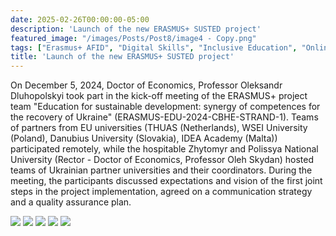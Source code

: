 ```yaml
---
date: 2025-02-26T00:00:00-05:00
description: 'Launch of the new ERASMUS+ SUSTED project'
featured_image: "/images/Posts/Post8/image4 - Copy.png"
tags: ["Erasmus+ AFID", "Digital Skills", "Inclusive Education", "Online Learning", "Teacher Training", "MS Teams", "Civic Synergy", "International Collaboration", "Ukrainian HEIs"]
title: 'Launch of the new ERASMUS+ SUSTED project'
---
```


On December 5, 2024, Doctor of Economics, Professor Oleksandr Dluhopolskyi took part in the kick-off meeting of the ERASMUS+ project team "Education for sustainable development: synergy of competences for the recovery of Ukraine" (ERASMUS-EDU-2024-CBHE-STRAND-1). 
Teams of partners from EU universities (THUAS (Netherlands), WSEI University (Poland), Danubius University (Slovakia), IDEA Academy (Malta)) participated remotely, while the hospitable Zhytomyr and Polissya National University (Rector - Doctor of Economics, Professor Oleh Skydan) hosted teams of Ukrainian partner universities and their coordinators. During the meeting, the participants discussed expectations and vision of the first joint steps in the project implementation, agreed on a communication strategy and a quality assurance plan.
<br/>


<img src="/images/Posts/Post8/image1.JPG"/>
<img src="/images/Posts/Post8/image2.JPG"/>
<img src="/images/Posts/Post8/image3.JPG"/>
<img src="/images/Posts/Post8/image5.JPG"/>
<img src="/images/Posts/Post8/image4.JPG"/>